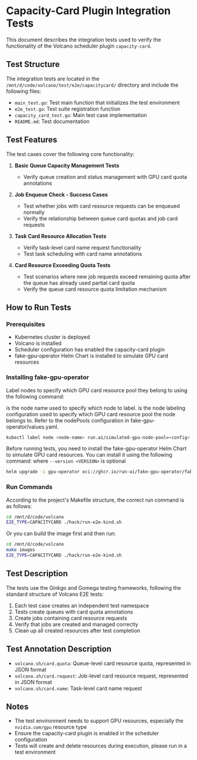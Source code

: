 # Capacity-Card Plugin Integration Tests

This document describes the integration tests used to verify the functionality of the Volcano scheduler plugin `capacity-card`.

## Test Structure

The integration tests are located in the `/mnt/d/code/volcano/test/e2e/capacitycard/` directory and include the following files:

- `main_test.go`: Test main function that initializes the test environment
- `e2e_test.go`: Test suite registration function
- `capacity_card_test.go`: Main test case implementation
- `README.md`: Test documentation

## Test Features

The test cases cover the following core functionality:

1. **Basic Queue Capacity Management Tests**
   - Verify queue creation and status management with GPU card quota annotations

2. **Job Enqueue Check - Success Cases**
   - Test whether jobs with card resource requests can be enqueued normally
   - Verify the relationship between queue card quotas and job card requests

3. **Task Card Resource Allocation Tests**
   - Verify task-level card name request functionality
   - Test task scheduling with card name annotations

4. **Card Resource Exceeding Quota Tests**
   - Test scenarios where new job requests exceed remaining quota after the queue has already used partial card quota
   - Verify the queue card resource quota limitation mechanism

## How to Run Tests

### Prerequisites

- Kubernetes cluster is deployed
- Volcano is installed
- Scheduler configuration has enabled the capacity-card plugin
- fake-gpu-operator Helm Chart is installed to simulate GPU card resources

### Installing fake-gpu-operator

Label nodes to specify which GPU card resource pool they belong to using the following command:

<node-name> is the node name used to specify which node to label.
<config> is the node labeling configuration used to specify which GPU card resource pool the node belongs to. Refer to the nodePools configuration in fake-gpu-operator/values.yaml.

```bash
kubectl label node <node-name> run.ai/simulated-gpu-node-pool=<config>
```

Before running tests, you need to install the fake-gpu-operator Helm Chart to simulate GPU card resources. You can install it using the following command:
where `--version <VERSION>` is optional

```bash
helm upgrade -i gpu-operator oci://ghcr.io/run-ai/fake-gpu-operator/fake-gpu-operator --namespace gpu-operator --create-namespace --version <VERSION> -f ../hack/fake-gpu-operator-values.yaml
```

### Run Commands

According to the project's Makefile structure, the correct run command is as follows:

```bash
cd /mnt/d/code/volcano
E2E_TYPE=CAPACITYCARD ./hack/run-e2e-kind.sh
```

Or you can build the image first and then run:

```bash
cd /mnt/d/code/volcano
make images
E2E_TYPE=CAPACITYCARD ./hack/run-e2e-kind.sh
```

## Test Description

The tests use the Ginkgo and Gomega testing frameworks, following the standard structure of Volcano E2E tests:

1. Each test case creates an independent test namespace
2. Tests create queues with card quota annotations
3. Create jobs containing card resource requests
4. Verify that jobs are created and managed correctly
5. Clean up all created resources after test completion

## Test Annotation Description

- `volcano.sh/card.quota`: Queue-level card resource quota, represented in JSON format
- `volcano.sh/card.request`: Job-level card resource request, represented in JSON format
- `volcano.sh/card.name`: Task-level card name request

## Notes

- The test environment needs to support GPU resources, especially the `nvidia.com/gpu` resource type
- Ensure the capacity-card plugin is enabled in the scheduler configuration
- Tests will create and delete resources during execution, please run in a test environment